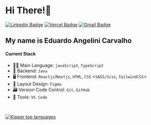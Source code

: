 # Hi There!👋 <br>

[![Linkedin Badge](https://img.shields.io/badge/-LinkedIn-6633cc?style=flat-square&logo=Linkedin&logoColor=white&link=https://www.linkedin.com/in/eduangelini/)](https://www.linkedin.com/in/eduangelini)
[![Vercel Badge](https://img.shields.io/badge/-Vercel-6633cc?style=flat-square&logo=Vercel&logoColor=white&link=https://www.Vercel.com/eduangelini/)](https://www.Vercel.com/eduangelini)
[![Gmail Badge](https://img.shields.io/badge/-Eduangelinicarvalho@gmail.com-6633cc?style=flat-square&logo=Gmail&logoColor=white&link=mailto:Eduangelinicarvalho@gmail.com)](mailto:Eduangelinicarvalho@gmail.com)

## My name is Eduardo Angelini Carvalho

#### Current Stack

- 🧑‍💻 Main Language: `javaScript`, `TypeScript`
- 🚪 Backend: `Java`
- 🖥 Frontend: `Reactjs`/`Nextjs`, `HTML`, `CSS` <`SASS/Scss`, `TailwindCSS`>
- 🧩 Layout Design: `Figma`
- 🗃️ Version Code Control: `Git`, `GitHub`
- 🔧 Tools: `VS Code`
  
<br>

<div align="left">
  
[![Kipper top languages](https://github-readme-stats.vercel.app/api/top-langs/?username=eduangelini&theme=blue-white)](https://github.com/anuraghazra/github-readme-stats)
  
 </div>
